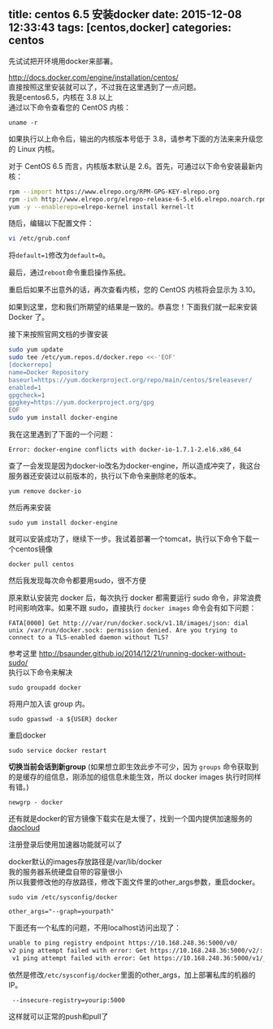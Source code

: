 title: centos 6.5 安装docker
date: 2015-12-08 12:33:43
tags: [centos,docker]
categories: centos
---
先试试把开环境用docker来部署。

http://docs.docker.com/engine/installation/centos/  
直接按照这里安装就可以了，不过我在这里遇到了一点问题。  
我是centos6.5，内核在 3.8 以上   
通过以下命令查看您的 CentOS 内核：  

`uname -r`

如果执行以上命令后，输出的内核版本号低于 3.8，请参考下面的方法来来升级您的 Linux 内核。  

对于 CentOS 6.5 而言，内核版本默认是 2.6。首先，可通过以下命令安装最新内核：  

```bash
rpm --import https://www.elrepo.org/RPM-GPG-KEY-elrepo.org
rpm -ivh http://www.elrepo.org/elrepo-release-6-5.el6.elrepo.noarch.rpm
yum -y --enablerepo=elrepo-kernel install kernel-lt
```

随后，编辑以下配置文件：  
	
```bash
vi /etc/grub.conf
```

将`default=1`修改为`default=0`。
<!--more-->
最后，通过`reboot`命令重启操作系统。

重启后如果不出意外的话，再次查看内核，您的 CentOS 内核将会显示为 3.10。

如果到这里，您和我们所期望的结果是一致的。恭喜您！下面我们就一起来安装 Docker 了。

接下来按照官网文档的步骤安装  

```bash
sudo yum update
sudo tee /etc/yum.repos.d/docker.repo <<-'EOF'
[dockerrepo]
name=Docker Repository
baseurl=https://yum.dockerproject.org/repo/main/centos/$releasever/
enabled=1
gpgcheck=1
gpgkey=https://yum.dockerproject.org/gpg
EOF
sudo yum install docker-engine
```

我在这里遇到了下面的一个问题：

	Error: docker-engine conflicts with docker-io-1.7.1-2.el6.x86_64
	

查了一会发现是因为docker-io改名为docker-engine，所以造成冲突了，我这台服务器还安装过以前版本的，执行以下命令来删除老的版本。 
	
	yum remove docker-io

然后再来安装

	sudo yum install docker-engine

就可以安装成功了，继续下一步。我试着部署一个tomcat，执行以下命令下载一个centos镜像

	docker pull centos

然后我发现每次命令都要用sudo，很不方便

原来默认安装完 docker 后，每次执行 docker 都需要运行 sudo 命令，非常浪费时间影响效率。如果不跟 sudo，直接执行 `docker images` 命令会有如下问题：

	FATA[0000] Get http:///var/run/docker.sock/v1.18/images/json: dial unix /var/run/docker.sock: permission denied. Are you trying to connect to a TLS-enabled daemon without TLS?  

参考这里 http://bsaunder.github.io/2014/12/21/running-docker-without-sudo/     
执行以下命令来解决

	sudo groupadd docker
	
将用户加入该 group 内。

	sudo gpasswd -a ${USER} docker

重启docker
	
	sudo service docker restart
	
**切换当前会话到新group** (如果想立即生效此步不可少，因为 `groups` 命令获取到的是缓存的组信息，刚添加的组信息未能生效，所以 docker images 执行时同样有错。)
	
	newgrp - docker
	
还有就是docker的官方镜像下载实在是太慢了，找到一个国内提供加速服务的[daocloud](https://dashboard.daocloud.io/)

注册登录后使用加速器功能就可以了

docker默认的images存放路径是/var/lib/docker  
我的服务器系统硬盘自带的容量很小  
所以我要修改他的存放路径，修改下面文件里的other_args参数，重启docker。

	sudo vim /etc/sysconfig/docker

	other_args="--graph=yourpath"
	
下面还有一个私库的问题，不用localhost访问出现了：

```bash
unable to ping registry endpoint https://10.168.248.36:5000/v0/
v2 ping attempt failed with error: Get https://10.168.248.36:5000/v2/: tls: oversized record received with length 20527
 v1 ping attempt failed with error: Get https://10.168.248.36:5000/v1/_ping: tls: oversized record received with length 20527
```

依然是修改`/etc/sysconfig/docker`里面的other_args，加上部署私库的机器的IP。

	 --insecure-registry=yourip:5000
	 
这样就可以正常的push和pull了